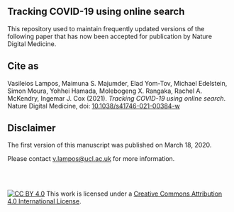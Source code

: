 ## Tracking COVID-19 using online search

This repository used to maintain frequently updated versions of the following paper that has now been accepted for publication by Nature Digital Medicine.

## Cite as
Vasileios Lampos, Maimuna S. Majumder, Elad Yom-Tov, Michael Edelstein, Simon Moura, Yohhei Hamada, Molebogeng X. Rangaka, Rachel A. McKendry, Ingemar J. Cox (2021). <em>Tracking COVID-19 using online search</em>. Nature Digital Medicine, doi: [10.1038/s41746-021-00384-w](https://dx.doi.org/10.1038/s41746-021-00384-w)

## Disclaimer
The first version of this manuscript was published on March 18, 2020.

Please contact v.lampos@ucl.ac.uk for more information.

<br />
<br />

[![CC BY 4.0][cc-by-image]][cc-by] This work is licensed under a [Creative Commons Attribution 4.0 International License][cc-by].

[cc-by]: https://creativecommons.org/licenses/by/4.0/
[cc-by-image]: https://i.creativecommons.org/l/by/4.0/88x31.png
[cc-by-shield]: https://img.shields.io/badge/License-CC%20BY%204.0-lightgrey.svg
